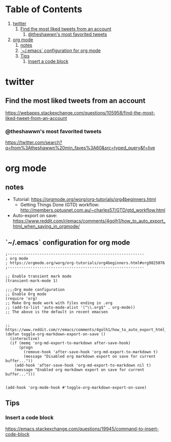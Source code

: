 
# Table of Contents

1.  [twitter](#orgf68af1d)
    1.  [Find the most liked tweets from an account](#orge998b58)
        1.  [@theshawwn's most favorited tweets](#org3f6cb76)
2.  [org mode](#org2ab0d9d)
    1.  [notes](#org3255d6c)
    2.  [\`~/.emacs\` configuration for org mode](#orgbdd8288)
    3.  [Tips](#orgb16c1c3)
        1.  [Insert a code block](#org3f06aa2)


<a id="orgf68af1d"></a>

# twitter


<a id="orge998b58"></a>

## Find the most liked tweets from an account

<https://webapps.stackexchange.com/questions/105958/find-the-most-liked-tweet-from-an-account>


<a id="org3f6cb76"></a>

### @theshawwn's most favorited tweets

<https://twitter.com/search?q=from%3Atheshawwn%20min_faves%3A60&src=typed_query&f=live>


<a id="org2ab0d9d"></a>

# org mode


<a id="org3255d6c"></a>

## notes

-   Tutorial: <https://orgmode.org/worg/org-tutorials/org4beginners.html>
    -   Getting Things Done (GTD) workflow: <http://members.optusnet.com.au/~charles57/GTD/gtd_workflow.html>
-   Auto-export on save: <https://www.reddit.com/r/emacs/comments/4golh1/how_to_auto_export_html_when_saving_in_orgmode/>


<a id="orgbdd8288"></a>

## \`~/.emacs\` configuration for org mode

    ;------------------------------------------------------------
    ; org mode
    ; https://orgmode.org/worg/org-tutorials/org4beginners.html#org9825076
    ;------------------------------------------------------------
    
    ;; Enable transient mark mode
    (transient-mark-mode 1)
    
    ;;;;Org mode configuration
    ;; Enable Org mode
    (require 'org)
    ;; Make Org mode work with files ending in .org
    ;; (add-to-list 'auto-mode-alist '("\\.org$" . org-mode))
    ;; The above is the default in recent emacsen
    
    
    ;; https://www.reddit.com/r/emacs/comments/4golh1/how_to_auto_export_html_when_saving_in_orgmode/
    (defun toggle-org-markdown-export-on-save ()
      (interactive)
      (if (memq 'org-md-export-to-markdown after-save-hook)
          (progn
            (remove-hook 'after-save-hook 'org-md-export-to-markdown t)
            (message "Disabled org markdown export on save for current buffer..."))
        (add-hook 'after-save-hook 'org-md-export-to-markdown nil t)
        (message "Enabled org markdown export on save for current buffer...")))
    
    
    (add-hook 'org-mode-hook #'toggle-org-markdown-export-on-save)


<a id="orgb16c1c3"></a>

## Tips


<a id="org3f06aa2"></a>

### Insert a code block

<https://emacs.stackexchange.com/questions/19945/command-to-insert-code-block>

